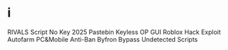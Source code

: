 # i
RIVALS Script No Key 2025 Pastebin Keyless OP GUI Roblox Hack Exploit Autofarm PC&amp;Mobile Anti-Ban Byfron Bypass Undetected Scripts
